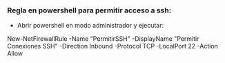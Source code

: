 
### Regla en powershell para permitir acceso a ssh:

- Abrir powershell en modo administrador y ejecutar:

New-NetFirewallRule -Name "PermitirSSH" -DisplayName "Permitir Conexiones SSH" -Direction Inbound -Protocol TCP -LocalPort 22 -Action Allow